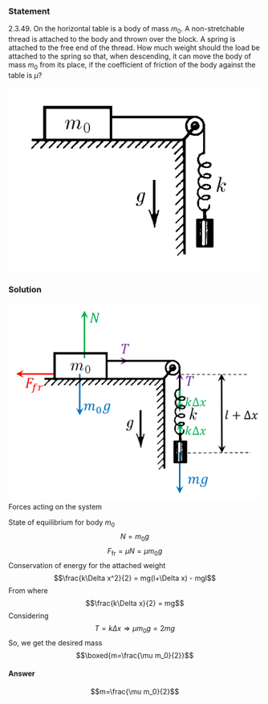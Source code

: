 ###  Statement 

$2.3.49.$ On the horizontal table is a body of mass $m_0$. A non-stretchable thread is attached to the body and thrown over the block. A spring is attached to the free end of the thread. How much weight should the load be attached to the spring so that, when descending, it can move the body of mass $m_0$ from its place, if the coefficient of friction of the body against the table is $\mu$? 

![ For problem $2.3.49$ |509x372, 34%](../../img/2.3.49/2.3.49.png)

### Solution

![ Forces acting on the system |1014x793, 51%](../../img/2.3.49/2.3.49_1.png)  Forces acting on the system 

State of equilibrium for body $m_0$ $$N = m_0g$$ $$F_\text{fr} = \mu N = \mu m_0 g$$ Conservation of energy for the attached weight $$\frac{k\Delta x^2}{2} = mg(l+\Delta x) - mgl$$ From where $$\frac{k\Delta x}{2} = mg$$ Considering $$T=k\Delta x \Rightarrow \mu m_0 g = 2mg$$ So, we get the desired mass $$\boxed{m=\frac{\mu m_0}{2}}$$ 

#### Answer

$$m=\frac{\mu m_0}{2}$$ 
